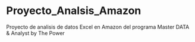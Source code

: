 # Proyecto_Analsis_Amazon
Proyecto de analisis de datos Excel en Amazon del programa Master DATA &amp; Analyst by The Power
